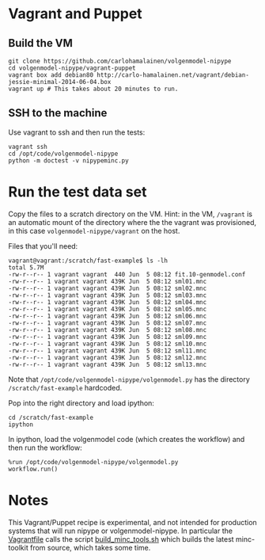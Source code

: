 # Vagrant and Puppet

## Build the VM

    git clone https://github.com/carlohamalainen/volgenmodel-nipype
    cd volgenmodel-nipype/vagrant-puppet
    vagrant box add debian80 http://carlo-hamalainen.net/vagrant/debian-jessie-minimal-2014-06-04.box
    vagrant up # This takes about 20 minutes to run.

## SSH to the machine

Use vagrant to ssh and then run the tests:

    vagrant ssh
    cd /opt/code/volgenmodel-nipype
    python -m doctest -v nipypeminc.py

# Run the test data set

Copy the files to a scratch directory on the VM. Hint: in the VM,
```/vagrant``` is an automatic mount of the directory where the the
vagrant was provisioned, in this case ```volgenmodel-nipype/vagrant```
on the host.

Files that you'll need:

    vagrant@vagrant:/scratch/fast-example$ ls -lh
    total 5.7M
    -rw-r--r-- 1 vagrant vagrant  440 Jun  5 08:12 fit.10-genmodel.conf
    -rw-r--r-- 1 vagrant vagrant 439K Jun  5 08:12 sml01.mnc
    -rw-r--r-- 1 vagrant vagrant 439K Jun  5 08:12 sml02.mnc
    -rw-r--r-- 1 vagrant vagrant 439K Jun  5 08:12 sml03.mnc
    -rw-r--r-- 1 vagrant vagrant 439K Jun  5 08:12 sml04.mnc
    -rw-r--r-- 1 vagrant vagrant 439K Jun  5 08:12 sml05.mnc
    -rw-r--r-- 1 vagrant vagrant 439K Jun  5 08:12 sml06.mnc
    -rw-r--r-- 1 vagrant vagrant 439K Jun  5 08:12 sml07.mnc
    -rw-r--r-- 1 vagrant vagrant 439K Jun  5 08:12 sml08.mnc
    -rw-r--r-- 1 vagrant vagrant 439K Jun  5 08:12 sml09.mnc
    -rw-r--r-- 1 vagrant vagrant 439K Jun  5 08:12 sml10.mnc
    -rw-r--r-- 1 vagrant vagrant 439K Jun  5 08:12 sml11.mnc
    -rw-r--r-- 1 vagrant vagrant 439K Jun  5 08:12 sml12.mnc
    -rw-r--r-- 1 vagrant vagrant 439K Jun  5 08:12 sml13.mnc

Note that ```/opt/code/volgenmodel-nipype/volgenmodel.py``` has the directory ```/scratch/fast-example``` hardcoded.

Pop into the right directory and load ipython:

    cd /scratch/fast-example
    ipython

In ipython, load the volgenmodel code (which creates the workflow) and then run the workflow:

    %run /opt/code/volgenmodel-nipype/volgenmodel.py
    workflow.run()

# Notes

This Vagrant/Puppet recipe is experimental, and not intended for
production systems that will run nipype or volgenmodel-nipype. In
particular the [Vagrantfile](Vagrantfile) calls the script
[build_minc_tools.sh](build_minc_tools.sh) which builds the latest
minc-toolkit from source, which takes some time.
